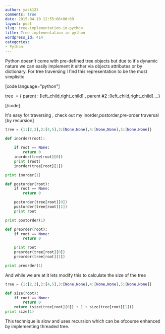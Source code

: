 ```yaml
---
author: yask123
comments: true
date: 2015-04-10 12:55:08+00:00
layout: post
slug: tree-implementation-in-python
title: Tree implementation in python
wordpress_id: 414
categories:
- Python
---
```


Python doesn't come with pre-defined tree objects but due to it's dynamic nature we can easily implement it either via objects attributes or by dictionary. For tree traversing I find this representation to be the most simplistic
 <!--more--> 

[code language="python"]

tree  = { parent : [left_child,right_child] , parent #2 :[left_child,right_child]....}

[/code]

It's easy for traversing , check out my inorder,postorder,pre-order traversal [by recursion]

```python 
tree = {1:[2,3],2:[4,5],3:[None,None],4:[None,None],5:[None,None]}

def inorder(root):
	
	if root == None:
		return 0
	inorder(tree[root][0])
	print (root)
	inorder(tree[root][1])

print inorder(1)

def postorder(root):
	if root == None:
		return 0

	postorder(tree[root][0])
	postorder(tree[root][1])
	print root

print postorder(1)

def preorder(root):
	if root == None:
		return 0

	print root
	preorder(tree[root][0])
	preorder(tree[root][1])

print preorder(1)
```

And while we are at it lets modify this to calculate the size of the tree
```python 
tree = {1:[2,3],2:[4,5],3:[None,None],4:[None,None],5:[None,None]}

def size(root):
	if root == None:
		return 0
	return (size(tree[root][0]) + 1 + size(tree[root][1]))
print size(1)
```



This technique is slow and uses recursion which can be ofcourse enhanced by implementing threaded tree.
